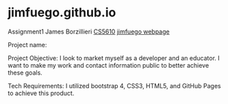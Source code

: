 # jimfuego.github.io
Assignment1
James Borzillieri
[CS5610](http://johnguerra.co/classes/webDevelopment_spring_2019/)
[jimfuego webpage](https://www.google.com)

Project name:

Project Objective:
I look to market myself as a developer and an educator. I want to make my work
and contact information public to better achieve these goals.

Tech Requirements:
I utilized bootstrap 4, CSS3, HTML5, and GitHub Pages to achieve this product.
